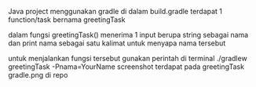 Java project menggunakan gradle
di dalam build.gradle terdapat 1 function/task bernama greetingTask

dalam fungsi greetingTask() menerima 1 input berupa string sebagai nama dan print nama sebagai satu kalimat untuk menyapa nama tersebut

untuk menjalankan fungsi tersebut gunakan perintah di terminal ./gradlew greetingTask -Pnama=YourName
screenshot terdapat pada greetingTask gradle.png di repo
